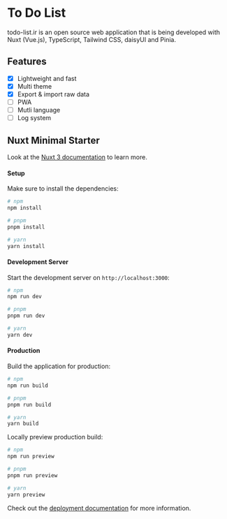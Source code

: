 # To Do List

todo-list.ir is an open source web application that is being developed with Nuxt (Vue.js), TypeScript, Tailwind CSS, daisyUI and Pinia.

## Features

- [x] Lightweight and fast
- [x] Multi theme
- [x] Export & import raw data
- [ ] PWA
- [ ] Mutli language
- [ ] Log system

## Nuxt Minimal Starter

Look at the [Nuxt 3 documentation](https://nuxt.com/docs/getting-started/introduction) to learn more.

#### Setup

Make sure to install the dependencies:

```bash
# npm
npm install

# pnpm
pnpm install

# yarn
yarn install
```

#### Development Server

Start the development server on `http://localhost:3000`:

```bash
# npm
npm run dev

# pnpm
pnpm run dev

# yarn
yarn dev
```

#### Production

Build the application for production:

```bash
# npm
npm run build

# pnpm
pnpm run build

# yarn
yarn build
```

Locally preview production build:

```bash
# npm
npm run preview

# pnpm
pnpm run preview

# yarn
yarn preview
```

Check out the [deployment documentation](https://nuxt.com/docs/getting-started/deployment) for more information.
